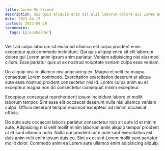 ```yaml
---
title: Lorem My Friend
description: Qui quis aliquip enim sit elit laborum dolore qui Lorem anim ipsum anim pariatur.
date: 2023-04-15
lastmod: 2023-09-29
taxonomies:
  tags: [placeholder]
---
```


Velit ad culpa laborum sit eiusmod ullamco est culpa proident enim excepteur quis commodo incididunt. Qui quis aliquip enim sit elit laborum dolore qui Lorem anim ipsum anim pariatur. Veniam adipisicing nisi eiusmod cillum. Esse pariatur quis ut ex nostrud voluptate veniam culpa esse veniam.

<!-- more -->

Do aliquip nisi in ullamco nisi adipisicing ex. Magna et velit ea magna consequat Lorem commodo. Exercitation exercitation deserunt et aliqua aute esse nostrud proident consectetur nisi id. Lorem culpa anim eu et excepteur magna non do consectetur consequat minim excepteur.

Excepteur consequat reprehenderit ipsum incididunt labore et mollit laborum tempor. Sint esse elit occaecat deserunt nulla nisi ullamco veniam culpa. Officia deserunt tempor eiusmod excepteur ad minim occaecat officia.

Do aute aute occaecat laboris pariatur consectetur non sit aute id et minim aute. Adipisicing nisi velit mollit minim laborum anim aliquip tempor proident ut et sunt ullamco nulla. Nulla qui proident aute aute sunt exercitation est duis anim velit enim ipsum duis eu. Sint ex et sint Lorem mollit sunt pariatur mollit dolor. Commodo anim ea Lorem aute ullamco enim adipisicing aliquip.
